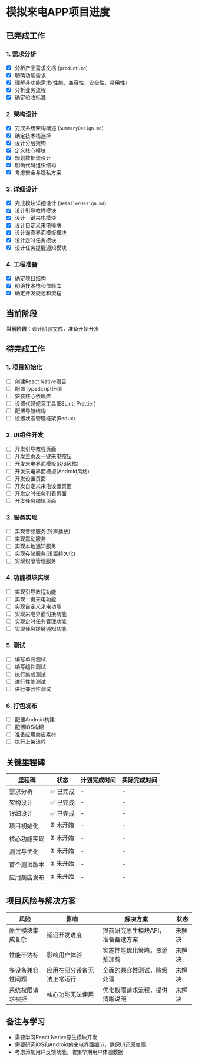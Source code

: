 # 模拟来电APP项目进度

## 已完成工作

### 1. 需求分析
- [x] 分析产品需求文档 (`product.md`)
- [x] 明确功能需求
- [x] 理解非功能需求(性能、兼容性、安全性、易用性)
- [x] 分析业务流程
- [x] 确定验收标准

### 2. 架构设计
- [x] 完成系统架构概述 (`SummaryDesign.md`)
- [x] 确定技术栈选择
- [x] 设计分层架构
- [x] 定义核心模块
- [x] 规划数据流设计
- [x] 明确代码组织结构
- [x] 考虑安全与隐私方案

### 3. 详细设计
- [x] 完成模块详细设计 (`DetailedDesign.md`)
- [x] 设计引导教程模块
- [x] 设计一键来电模块
- [x] 设计自定义来电模块
- [x] 设计逼真界面模板模块
- [x] 设计定时任务模块
- [x] 设计任务提醒通知模块

### 4. 工程准备
- [x] 确定项目结构
- [x] 明确技术栈和依赖库
- [x] 确定开发规范和流程

## 当前阶段

**当前阶段**：设计阶段完成，准备开始开发

## 待完成工作

### 1. 项目初始化
- [ ] 创建React Native项目
- [ ] 配置TypeScript环境
- [ ] 安装核心依赖库
- [ ] 设置代码规范工具(ESLint, Prettier)
- [ ] 配置导航结构
- [ ] 设置状态管理框架(Redux)

### 2. UI组件开发
- [ ] 开发引导教程页面
- [ ] 开发主页及一键来电按钮
- [ ] 开发来电界面模板(iOS风格)
- [ ] 开发来电界面模板(Android风格)
- [ ] 开发设置页面
- [ ] 开发自定义来电设置页面
- [ ] 开发定时任务列表页面
- [ ] 开发任务编辑页面

### 3. 服务实现
- [ ] 实现音频服务(铃声播放)
- [ ] 实现震动服务
- [ ] 实现本地通知服务
- [ ] 实现存储服务(设置持久化)
- [ ] 实现权限管理服务

### 4. 功能模块实现
- [ ] 实现引导教程功能
- [ ] 实现一键来电功能
- [ ] 实现自定义来电功能
- [ ] 实现来电界面切换功能
- [ ] 实现定时任务管理功能
- [ ] 实现任务提醒通知功能

### 5. 测试
- [ ] 编写单元测试
- [ ] 编写组件测试
- [ ] 执行集成测试
- [ ] 进行性能测试
- [ ] 进行兼容性测试

### 6. 打包发布
- [ ] 配置Android构建
- [ ] 配置iOS构建
- [ ] 准备应用商店素材
- [ ] 执行上架流程

## 关键里程碑

| 里程碑 | 状态 | 计划完成时间 | 实际完成时间 |
|-------|------|------------|------------|
| 需求分析 | ✅ 已完成 | - | - |
| 架构设计 | ✅ 已完成 | - | - |
| 详细设计 | ✅ 已完成 | - | - |
| 项目初始化 | ⏳ 未开始 | - | - |
| 核心功能实现 | ⏳ 未开始 | - | - |
| 测试与优化 | ⏳ 未开始 | - | - |
| 首个测试版本 | ⏳ 未开始 | - | - |
| 应用商店发布 | ⏳ 未开始 | - | - |

## 项目风险与解决方案

| 风险 | 影响 | 解决方案 | 状态 |
|-----|------|---------|------|
| 原生模块集成复杂 | 延迟开发进度 | 提前研究原生模块API，准备备选方案 | 未解决 |
| 性能不达标 | 影响用户体验 | 实施性能优化策略，资源预加载 | 未解决 |
| 多设备兼容性问题 | 应用在部分设备无法正常运行 | 全面的兼容性测试，降级处理 | 未解决 |
| 系统权限请求被拒 | 核心功能无法使用 | 优化权限请求流程，提供清晰说明 | 未解决 |

## 备注与学习
- 需要学习React Native原生模块开发
- 需要研究iOS和Android的来电界面细节，确保UI还原度高
- 考虑添加用户反馈功能，收集早期用户体验数据 